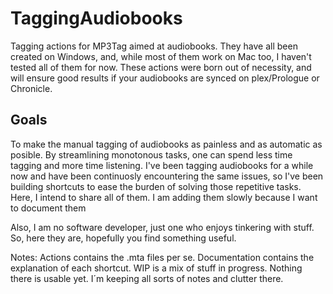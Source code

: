 # TaggingAudiobooks
Tagging actions for MP3Tag aimed at audiobooks. They have all been created on Windows, and, while most of them work on Mac too, I haven't tested all of them for now. These actions were born out of necessity, and will ensure good results if your audiobooks are synced on plex/Prologue or Chronicle. 


## **Goals**
To make the manual tagging of audiobooks as painless and as automatic as posible. By streamlining monotonous tasks, one can spend less time tagging and more time listening. I've been tagging audiobooks for a while now and have been continuosly encountering the same issues, so I've been building shortcuts to ease the burden of solving those repetitive tasks. Here, I intend to share all of them. I am adding them slowly because I want to document them

Also, I am no software developer, just one who enjoys tinkering with stuff. So, here they are, hopefully you find something useful.



Notes: 
Actions contains the .mta files per se. 
Documentation contains the explanation of each shortcut.
WIP is a mix of stuff in progress. Nothing there is usable yet. I´m keeping all sorts of notes and clutter there.

